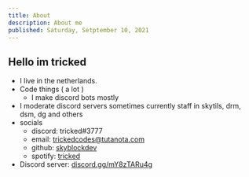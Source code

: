 ```yaml
---
title: About
description: About me
published: Saturday, Setptember 10, 2021
---
```


## Hello im tricked

- I live in the netherlands.
- Code things ( a lot )
  - I make discord bots mostly
- I moderate discord servers sometimes currently staff in skytils, drm, dsm, dg and others
- socials
  - discord: tricked#3777
  - email: trickedcodes@tutanota.com
  - github: [skyblockdev](https://github.com/SkyBlockDev)
  - spotify: [tricked](https://open.spotify.com/user/emf4as0m7pc0i1mep1bn8ezad?si=35de8196e4054e6a)
- Discord server: [discord.gg/mY8zTARu4g](https://discord.gg/mY8zTARu4g)
